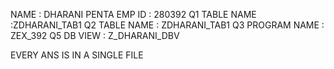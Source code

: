 NAME : DHARANI PENTA
EMP ID : 280392
Q1 TABLE NAME :ZDHARANI_TAB1
Q2 TABLE NAME : ZDHARANI_TAB1
Q3 PROGRAM NAME : ZEX_392
Q5 DB VIEW : Z_DHARANI_DBV

EVERY ANS IS IN A SINGLE FILE 
